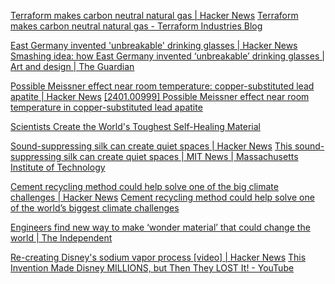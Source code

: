 
[Terraform makes carbon neutral natural gas | Hacker News](https://news.ycombinator.com/item?id=39922006)
[Terraform makes carbon neutral natural gas - Terraform Industries Blog](https://terraformindustries.wordpress.com/2024/04/01/terraform-makes-carbon-neutral-natural-gas/)

[East Germany invented 'unbreakable' drinking glasses | Hacker News](https://news.ycombinator.com/item?id=41173177)
[Smashing idea: how East Germany invented ‘unbreakable’ drinking glasses | Art and design | The Guardian](https://www.theguardian.com/artanddesign/article/2024/aug/06/superfest-unbreakable-drinking-glasses-east-germany)

[Possible Meissner effect near room temperature: copper-substituted lead apatite | Hacker News](https://news.ycombinator.com/item?id=38853706)
[[2401.00999] Possible Meissner effect near room temperature in copper-substituted lead apatite](https://arxiv.org/abs/2401.00999)

[Scientists Create the World's Toughest Self-Healing Material](https://interestingengineering.com/innovation/scientists-create-the-worlds-toughest-self-healing-material)

[Sound-suppressing silk can create quiet spaces | Hacker News](https://news.ycombinator.com/item?id=40291012)
[This sound-suppressing silk can create quiet spaces | MIT News | Massachusetts Institute of Technology](https://news.mit.edu/2024/sound-suppressing-silk-can-create-quiet-spaces-0507)

[Cement recycling method could help solve one of the big climate challenges | Hacker News](https://news.ycombinator.com/item?id=40457856)
[Cement recycling method could help solve one of the world’s biggest climate challenges](https://www.cam.ac.uk/stories/cement-recycling)

[Engineers find new way to make ‘wonder material’ that could change the world | The Independent](https://www.independent.co.uk/tech/graphene-wonder-material-carbon-production-b2556570.html)

[Re-creating Disney's sodium vapor process [video] | Hacker News](https://news.ycombinator.com/item?id=39962615)
[This Invention Made Disney MILLIONS, but Then They LOST It! - YouTube](https://www.youtube.com/watch?v=UQuIVsNzqDk)
